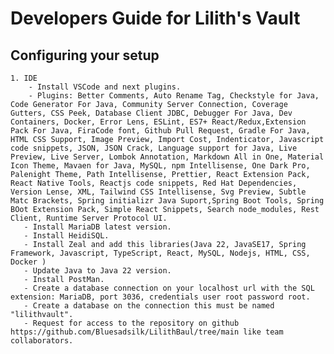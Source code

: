 # Developers Guide for Lilith's Vault

## Configuring your setup

    1. IDE
        - Install VSCode and next plugins.
        - Plugins: Better Comments, Auto Rename Tag, Checkstyle for Java, Code Generator For Java, Community Server Connection, Coverage Gutters, CSS Peek, Database Client JDBC, Debugger For Java, Dev Containers, Docker, Error Lens, ESLint, ES7+ React/Redux,Extension Pack For Java, FiraCode font, Github Pull Request, Gradle For Java, HTML CSS Support, Image Preview, Import Cost, Indenticator, Javascript code snippets, JSON, JSON Crack, Language support for Java, Live Preview, Live Server, Lombok Annotation, Markdown All in One, Material Icon Theme, Mavaen for Java, MySQL, npm Intellisense, One Dark Pro, Palenight Theme, Path Intellisense, Prettier, React Extension Pack, React Native Tools, Reactjs code snippets, Red Hat Dependencies, Version Lense, XML, Tailwind CSS Intellisense, Svg Preview, Subtle Matc Brackets, Spring initializr Java Suport,Spring Boot Tools, Spring BOot Extension Pack, Simple React Snippets, Search node_modules, Rest Client, Runtime Server Protocol UI.
       - Install MariaDB latest version.
       - Install HeidiSQL.
       - Install Zeal and add this libraries(Java 22, JavaSE17, Spring Framework, Javascript, TypeScript, React, MySQL, Nodejs, HTML, CSS,  Docker )
       - Update Java to Java 22 version.
       - Install PostMan.
       - Create a database connection on your localhost url with the SQL extension: MariaDB, port 3036, credentials user root password root. 
       - Create a database on the connection this must be named "lilithvault".
       - Request for access to the repository on github https://github.com/Bluesadsilk/LilithBaul/tree/main like team collaborators.
